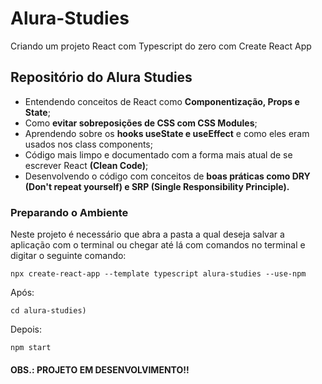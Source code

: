 # Alura-Studies
Criando um projeto React com Typescript do zero com Create React App

<h2>Repositório do Alura Studies</h2>

<ul>
<li>Entendendo conceitos de React como <strong>Componentização, Props e State</strong>;</li>
<li>Como  <strong>evitar sobreposições de CSS com CSS Modules</strong>;</li>
<li>Aprendendo sobre os <strong>hooks useState e useEffect</strong> e como eles eram usados nos class components;</li>
<li>
Código mais limpo e documentado com a forma mais atual de se escrever React <strong>(Clean Code)</strong>;</li>
<li>
Desenvolvendo o código com conceitos de <strong>boas práticas como DRY (Don't repeat yourself) e SRP (Single Responsibility Principle).</strong></li>
</ul>

<h3>Preparando o Ambiente</h3>

Neste projeto é necessário que abra a pasta a qual deseja salvar a aplicação com o terminal ou chegar até lá com comandos no terminal e digitar o seguinte comando:
```
npx create-react-app --template typescript alura-studies --use-npm
```
Após:
```
cd alura-studies) 
```
Depois: 
```
npm start
```

<h4>OBS.: PROJETO EM DESENVOLVIMENTO!!</h4>
